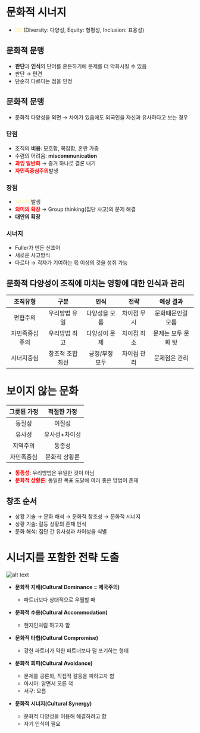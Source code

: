 # 문화적 시너지
- <span style="color:#fff5b1">**DEI**</span>(Diversity: 다양성, Equity: 형평성, Inclusion: 표용성)

## **문화적 문맹**
- **판단**과 **인식**의 단어를 혼돈하기에 문제를 더 악화시킬 수 있음
- 판단 → 편견
- 단순히 다르다는 점을 인정

## **문화적 문맹**
- 문화적 다양성을 외면 → 차이가 있음에도 외국인을 자신과 유사하다고 보는 경우

### **단점**
- 조직의 **비용**: 모호함, 복잡함, 혼란 가중
- 수렴의 어려움: **miscommunication**
- <span style="color:red">**과잉 일반화**</span> → 증거 하나로 결론 내기
- <span style="color:red">**자민족중심주의**</span>발생

### **장점**
- <span style="color:#fff5b1">**시너지**</span> 발생
- <span style="color:red">**의미의 확장**</span> → Group thinking(집단 사고)의 문제 해결
- **대안의 확장**

### **시너지**
- Fuller가 만든 신조어
- 새로운 사고방식
- 다르다 → 각자가 기여하는 몫 이상의 것을 성취 가능

## 문화적 다양성이 조직에 미치는 영향에 대한 인식과 관리

|   조직유형   |     구분     |    인식     |   전략  |    예상 결과    |
|:----------:|:------------:|:----------:|:-------:|:--------------:|
|편협주의     |우리방법 유일   |다양성을 모름 |차이점 무시|문화때문인걸 모름 |
|자민족중심주의|우리방법 최고   |다양성이 문제 |차이점 최소|문제는 모두 문화 탓|
|시너지중심    |창조적 조합 최선|긍정/부정 모두|차이점 관리|문제점은 관리    |

# 보이지 않는 문화

| 그릇된 가정 | 적절한 가정 |
|:---------:|:----------:|
|동질성      |이질성       |
|유사성      |유사성+차이성 |
|지역주의    |동종성       |
|자민족중심   |문화적 상황론|

- <span style="color:red">**동종성**</span>: 우리방법은 유일한 것이 아님
- <span style="color:red">**문화적 상황론**</span>: 동일한 목표 도달에 여러 좋은 방법이 존재

## 창조 순서
- 상황 기술 → 문화 해석 → 문화적 창조성 → 문화적 시너지
- 상황 기술: 갈등 상황의 존재 인식
- 문화 해석: 집단 간 유사성과 차이성을 식별

# **시너지를 포함한 전략 도출**

![alt text](./img/5_문화적_시너지_전략.png)

- **문화적 지배(Cultural Dominance = 제국주의)**
    + 파트너보다 상대적으로 우월할 때

- **문화적 수용(Cultural Accommodation)**
    + 현지인처럼 하고자 함

- **문화적 타협(Cultural Compromise)**
    + 강한 파트너가 약한 파트너보다 덜 포기하는 형태

- **문화적 회피(Cultural Avoidance)**
    + 문제를 공론화, 직접적 갈등을 피하고자 함
    + 아시아: 알면서 모른 척
    + 서구: 모름

- **문화적 시너지(Cultural Synergy)**
    + 문화적 다양성을 이용해 해결하려고 함
    + 자기 인식이 필요